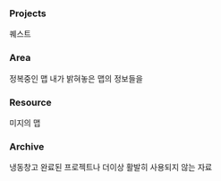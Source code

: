 ### Projects
퀘스트

### Area
정복중인 맵
내가 밝혀놓은 맵의 정보들을

### Resource
미지의 맵

### Archive
냉동창고
완료된 프로젝트나 더이상 활발히 사용되지 않는 자료